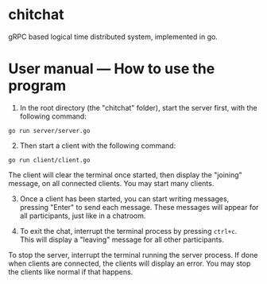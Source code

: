 # chitchat

gRPC based logical time distributed system, implemented in go.

# User manual — How to use the program

1. In the root directory (the "chitchat" folder), start the server first, with the following command:

```
go run server/server.go
```

2. Then start a client with the following command:

```
go run client/client.go
```

The client will clear the terminal once started, then display the "joining" message, on all connected clients. You may start many clients.

3. Once a client has been started, you can start writing messages, pressing "Enter" to send each message. These messages will appear for all participants, just like in a chatroom.

4. To exit the chat, interrupt the terminal process by pressing `ctrl+c`.<br>
   This will display a "leaving" message for all other participants.

To stop the server, interrupt the terminal running the server process. If done when clients are connected, the clients will display an error. You may stop the clients like normal if that happens.
